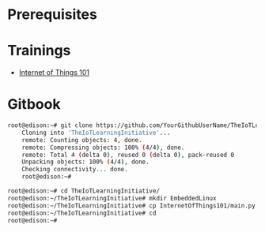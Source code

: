 # Prerequisites

# Trainings

- [Internet of Things 101](https://theiotlearninginitiative.gitbooks.io/internetofthings101/)

# Gitbook

```sh
root@edison:~# git clone https://github.com/YourGithubUserName/TheIoTLearningInitiative.git
    Cloning into 'TheIoTLearningInitiative'...
    remote: Counting objects: 4, done.
    remote: Compressing objects: 100% (4/4), done.
    remote: Total 4 (delta 0), reused 0 (delta 0), pack-reused 0
    Unpacking objects: 100% (4/4), done.
    Checking connectivity... done.
    root@edison:~#
```

```sh
root@edison:~# cd TheIoTLearningInitiative/
root@edison:~/TheIoTLearningInitiative# mkdir EmbeddedLinux
root@edison:~/TheIoTLearningInitiative# cp InternetOfThings101/main.py EmbeddedLinux
root@edison:~/TheIoTLearningInitiative# cd
root@edison:~#
```



